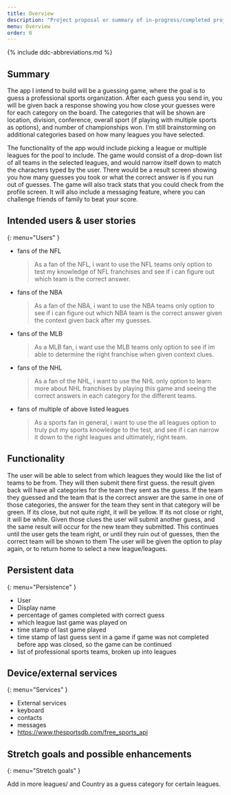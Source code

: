 ```yaml
---
title: Overview
description: "Project proposal or summary of in-progress/completed project."
menu: Overview
order: 0
---
```


{% include ddc-abbreviations.md %}

## Summary

The app I intend to build will be a guessing game, where the goal is to guess a professional sports organization. After each guess you send in, you will be given back a response showing you how close your guesses were for each category on the board. The categories that will be shown are location, division, conference, overall sport (if playing with multiple sports as options), and number of championships won. I'm still brainstorming on additional categories based on how many leagues you have selected. 

The functionality of the app would include picking a league or multiple leagues for the pool to include. The game would consist of a drop-down list of all teams in the selected leagues, and would narrow itself down to match the characters typed by the user. There would be a result screen showing you how many guesses you took or what the correct answer is if you run out of guesses. The game will also track stats that you could check from the profile screen. It will also include a messaging feature, where you can challenge friends of family to beat your score. 

## Intended users & user stories
{: menu="Users" }
* fans of the NFL

    > As a fan of the NFL, i want to use the NFL teams only option to test my knowledge of NFL franchises and see if i can figure out which team is the correct answer.

* fans of the NBA

    > As a fan of the NBA, i want to use the NBA teams only option to see if i can figure out which NBA team is the correct answer given the context given back after my guesses.

 * fans of the MLB

    > As a MLB fan, i want use the MLB teams only option to see if im able to determine the right franchise when given context clues.

 * fans of the NHL

    >  As a fan of the NHL, i want to use the NHL only option to learn more about NHL franchises by playing this game and seeing the correct answers in each category for the different teams.

 * fans of multiple of above listed leagues

    >  As a sports fan in general, i want to use the all leagues option to truly put my sports knowledge to the test, and see if i can narrow it down to the right leagues and ultimately, right team.



## Functionality

The user will be able to select from which leagues they would like the list of teams to be from.
They will then submit there first guess.
the result given back will have all categories for the team they sent as the guess.
If the team they guessed and the team that is the correct answer are the same in one of those categories, the answer for the team they sent in that category will be green. If its close, but not quite right, it will be yellow. If its not close or right, it will be white.
Given those clues the user will submit another guess, and the same result will occur for the new team they submitted.
This continues until the user gets the team right, or until they ruin out of guesses, then the correct team will be shown to them 
The user will be given the option to play again, or to return home to select a new league/leagues.

## Persistent data
{: menu="Persistence" }

  * User
  * Display name
  * percentage of games completed with correct guess 
  * which league last game was played on 
  * time stamp of last game played 
  * time stamp of last guess sent in a game if game was not completed before app was closed, so the game can be continued 
  * list of professional sports teams, broken up into leagues 


    
## Device/external services
{: menu="Services" }

  * External services 
  * keyboard 
  * contacts
  * messages 
  * https://www.thesportsdb.com/free_sports_api

## Stretch goals and possible enhancements 
{: menu="Stretch goals" }

Add in more leagues/ and Country as a guess category for certain leagues. 
